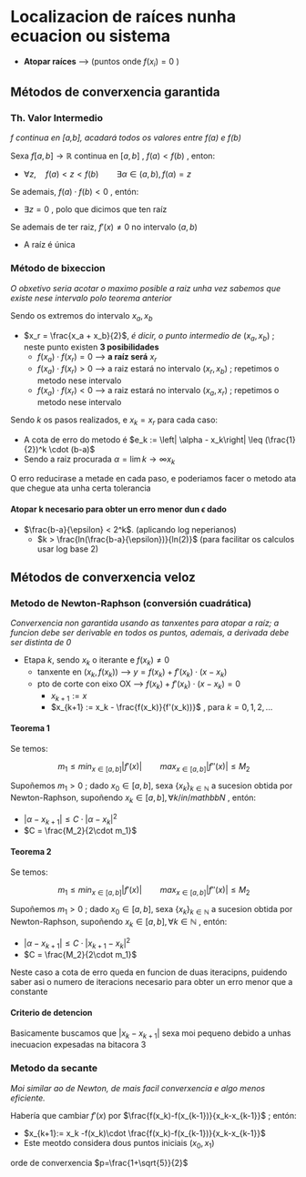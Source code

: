 # Localizacion de raíces nunha ecuacion ou sistema

- **Atopar raíces** --> (puntos onde $f(x_i)=0$ )

## Métodos de converxencia garantida

### Th. Valor Intermedio 

*f continua en [a,b], acadará todos os valores entre f(a) e f(b)*

Sexa $f[a,b]\longrightarrow \mathbb{R}$ continua en $[a,b]$ ,  $f(a) < f(b)$ , enton:

- $\forall z,\quad f(a) < z < f(b)\qquad \exists \alpha \in (a,b), f(\alpha )= z$

Se ademais, $f(a)\cdot f(b) < 0$ , entón:

- $\exists z=0$ , polo que dicimos que ten raíz

Se ademais de ter raiz, $f'(x)\neq 0$ no intervalo $(a,b)$

- A raíz é única

### Método de bixeccion

*O obxetivo seria acotar o maximo posible a raiz unha vez sabemos que existe nese intervalo polo teorema anterior*

Sendo os extremos do intervalo $x_a, x_b$

- $x_r = \frac{x_a + x_b}{2}$, *é dicir, o punto intermedio de* $(x_a,x_b)$ ; neste punto existen **3 posibilidades**
    - $f(x_a)\cdot f(x_r)=0$ --> **a raíz será** $x_r$
    - $f(x_a)\cdot f(x_r)>0$ --> a raiz estará no intervalo $(x_r,x_b)$ ; repetimos o metodo nese intervalo
    - $f(x_a)\cdot f(x_r)<0$ --> a raiz estará no intervalo $(x_a,x_r)$ ; repetimos o metodo nese intervalo

Sendo $k$ os pasos realizados, e $x_k = x_r$ para cada caso:

 - A cota de erro do metodo é $e_k := \left| \alpha - x_k\right| \leq (\frac{1}{2})^k \cdot (b-a)$
 - Sendo a raiz procurada $\alpha = \lim{k \to \infty} x_k$

O erro reducirase a metade en cada paso, e poderiamos facer o metodo ata que chegue ata unha certa tolerancia

#### Atopar k necesario para obter un erro menor dun $\epsilon$ dado

- $\frac{b-a}{\epsilon} < 2^k$. (aplicando log neperianos)
    - $k > \frac{ln(\frac{b-a}{\epsilon})}{ln(2)}$ (para facilitar os calculos usar log base 2)

## Métodos de converxencia veloz

### Metodo de Newton-Raphson (conversión cuadrática)

*Converxencia non garantida usando as tanxentes para atopar a raíz; a funcion debe ser derivable en todos os puntos, ademais, a derivada debe ser distinta de 0*

- Etapa $k$, sendo $x_k$ o iterante e $f(x_k)\neq 0$
    - tanxente en $(x_k,f(x_k))$ --> $y = f(x_k) + f'(x_k)\cdot (x-x_k)$
    - pto de corte con eixo OX --> $f(x_k) + f'(x_k)\cdot (x-x_k) = 0$
        - $x_{k+1} := x$
        - $x_{k+1} := x_k - \frac{f(x_k)}{f'(x_k))}$ , para $k = 0,1,2,...$ 

#### Teorema 1

Se temos:

$$m_1 \leq min_{x\in [a,b]} \left| f'(x)\right| \qquad max_{x\in [a,b]} \left| f''(x)\right| \leq M_2$$

Supoñemos $m_1>0$ ; dado $x_0\in [a,b] \text{, sexa } \{x_k\} _{k\in \mathbb{N}}$ a sucesion obtida por Newton-Raphson, supoñendo $x_k \in [a,b], \forall k/in /mathbb{N}$ , entón:

- $\left| \alpha - x_{k+1}\right| \leq C\cdot \left| \alpha - x_k \right| ^2$
- $C = \frac{M_2}{2\cdot m_1}$

#### Teorema 2

Se temos:

$$m_1 \leq min_{x\in [a,b]} \left| f'(x)\right| \qquad max_{x\in [a,b]} \left| f''(x)\right| \leq M_2$$

Supoñemos $m_1>0$ ; dado $x_0\in [a,b] \text{, sexa } \{x_k\} _{k\in \mathbb{N}}$ a sucesion obtida por Newton-Raphson, supoñendo $x_k \in [a,b], \forall k\in \mathbb{N}$ , entón:

- $\left| \alpha - x_{k+1}\right| \leq C\cdot \left| x_{k+1} - x_k  \right| ^2$
- $C = \frac{M_2}{2\cdot m_1}$

Neste caso a cota de erro queda en funcion de duas iteracipns, puidendo saber asi o numero de iteracions necesario para obter un erro menor que a constante

#### Criterio de detencion

Basicamente buscamos que $\left| x_k - x_{k+1} \right|$ sexa moi pequeno debido a unhas inecuacion expesadas na bitacora 3

### Metodo da secante

*Moi similar ao de Newton, de mais facil converxencia e algo menos eficiente.*

Habería que cambiar $f'(x)$ por $\frac{f(x_k)-f(x_{k-1})}{x_k-x_{k-1}}$ ; entón:

- $x_{k+1}:= x_k -f(x_k)\cdot \frac{f(x_k)-f(x_{k-1})}{x_k-x_{k-1}}$
- Este meotdo considera dous puntos iniciais $(x_0,x_1)$

orde de converxencia $p=\frac{1+\sqrt{5}}{2}$







